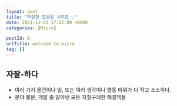 ```yaml
---
layout: post
title: "자잘한 도움말 시리즈 💡"
date: 2021-11-22 17:25:00 +0900
categories: [Micro]

postId: 0
urlTitle: welcome to micro
tag: []
---
```


## 자잘-하다

- 여러 가지 물건이나 일, 또는 여러 생각이나 행동 따위가 다 작고 소소하다.
- 분야 불문, 개발 중 알아낸 모든 자질구레한 해결책들

